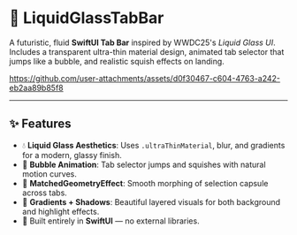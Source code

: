 # 🧊 LiquidGlassTabBar

A futuristic, fluid **SwiftUI Tab Bar** inspired by WWDC25's *Liquid Glass UI*.  
Includes a transparent ultra-thin material design, animated tab selector that jumps like a bubble, and realistic squish effects on landing.


https://github.com/user-attachments/assets/d0f30467-c604-4763-a242-eb2aa89b85f8

---

## ✨ Features

- 💧 **Liquid Glass Aesthetics**: Uses `.ultraThinMaterial`, blur, and gradients for a modern, glassy finish.
- 🫧 **Bubble Animation**: Tab selector jumps and squishes with natural motion curves.
- 🔄 **MatchedGeometryEffect**: Smooth morphing of selection capsule across tabs.
- 🌈 **Gradients + Shadows**: Beautiful layered visuals for both background and highlight effects.
- 📱 Built entirely in **SwiftUI** — no external libraries.
